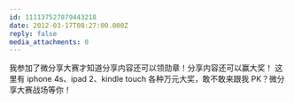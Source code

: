```yaml
---
id: 111137527879443218
date: 2012-03-17T08:27:00.000Z
reply: false
media_attachments: 0
---
```


我参加了微分享大赛才知道分享内容还可以领勋章！分享内容还可以赢大奖！ 这里有 iphone 4s、ipad 2、kindle touch 各种万元大奖，敢不敢来跟我 PK？微分享大赛战场等你！ ​​​​

